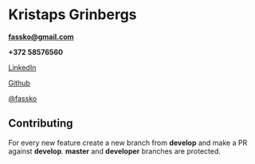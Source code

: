 # Kristaps Grinbergs

**fassko@gmail.com**

**+372 58576560**

[LinkedIn](https://www.linkedin.com/in/kristapsgrinbergs/)

[Github](https://github.com/fassko)

[@fassko](https://twitter.com/fassko)

## Contributing

For every new feature create a new branch from **develop** and make a PR against **develop**. **master** and **developer** branches are protected.
